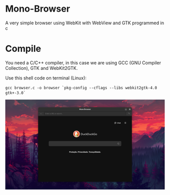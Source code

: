 # Mono-Browser
A very simple browser using WebKit with WebView and GTK programmed in c

# Compile

You need a C/C++ compiler, in this case we are using GCC (GNU Compiler Collection), GTK and WebKit2GTK.

Use this shell code on terminal (Linux):

```shell
gcc browser.c -o browser `pkg-config --cflags --libs webkit2gtk-4.0 gtk+-3.0`
```

<img src="ScreenShots/browserimg.png">
